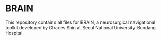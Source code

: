 # BRAIN
This repository contains all files for BRAIN, a neurosurgical navigational toolkit developed by Charles Shin at Seoul National University-Bundang Hospital. 
